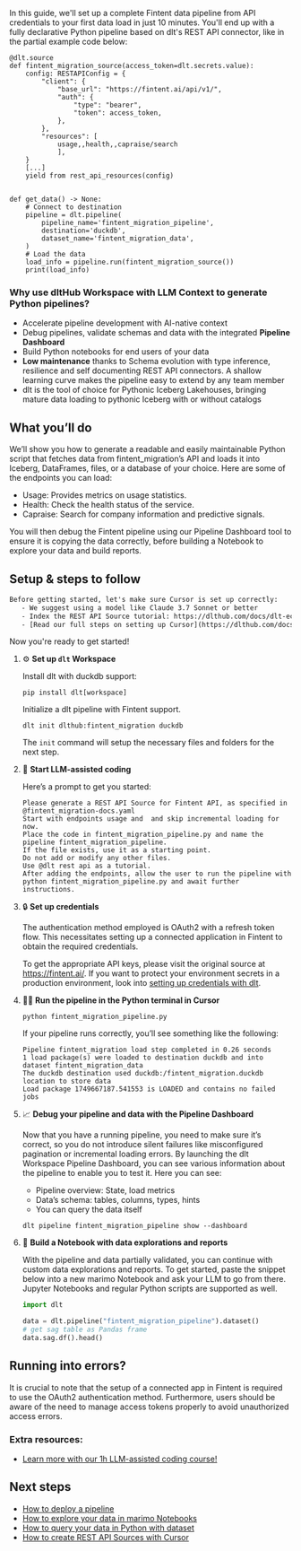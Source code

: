 In this guide, we'll set up a complete Fintent data pipeline from API credentials to your first data load in just 10 minutes. You'll end up with a fully declarative Python pipeline based on dlt's REST API connector, like in the partial example code below:

```python-outcome
@dlt.source
def fintent_migration_source(access_token=dlt.secrets.value):
    config: RESTAPIConfig = {
        "client": {
            "base_url": "https://fintent.ai/api/v1/",
            "auth": {
                "type": "bearer",
                "token": access_token,
            },
        },
        "resources": [
            usage,,health,,capraise/search
            ],
    }
    [...]
    yield from rest_api_resources(config)


def get_data() -> None:
    # Connect to destination
    pipeline = dlt.pipeline(
        pipeline_name='fintent_migration_pipeline',
        destination='duckdb',
        dataset_name='fintent_migration_data', 
    )
    # Load the data
    load_info = pipeline.run(fintent_migration_source())
    print(load_info) 
```

### Why use dltHub Workspace with LLM Context to generate Python pipelines?

- Accelerate pipeline development with AI-native context
- Debug pipelines, validate schemas and data with the integrated **Pipeline Dashboard**
- Build Python notebooks for end users of your data
- **Low maintenance** thanks to Schema evolution with type inference, resilience and self documenting REST API connectors. A shallow learning curve makes the pipeline easy to extend by any team member
- dlt is the tool of choice for Pythonic Iceberg Lakehouses, bringing mature data loading to pythonic Iceberg with or without catalogs

## What you’ll do

We’ll show you how to generate a readable and easily maintainable Python script that fetches data from fintent_migration’s API and loads it into Iceberg, DataFrames, files, or a database of your choice. Here are some of the endpoints you can load:

- Usage: Provides metrics on usage statistics.
- Health: Check the health status of the service.
- Capraise: Search for company information and predictive signals.

You will then debug the Fintent pipeline using our Pipeline Dashboard tool to ensure it is copying the data correctly, before building a Notebook to explore your data and build reports.

## Setup & steps to follow

```default
Before getting started, let's make sure Cursor is set up correctly:
   - We suggest using a model like Claude 3.7 Sonnet or better
   - Index the REST API Source tutorial: https://dlthub.com/docs/dlt-ecosystem/verified-sources/rest_api/ and add it to context as **@dlt rest api**
   - [Read our full steps on setting up Cursor](https://dlthub.com/docs/dlt-ecosystem/llm-tooling/cursor-restapi#23-configuring-cursor-with-documentation)
```

Now you're ready to get started!

1. ⚙️ **Set up `dlt` Workspace**
    
    Install dlt with duckdb support:
    ```shell
    pip install dlt[workspace]
    ```

    Initialize a dlt pipeline with Fintent support.
    ```shell
    dlt init dlthub:fintent_migration duckdb
    ```

    The `init` command will setup the necessary files and folders for the next step.
    
2. 🤠 **Start LLM-assisted coding**
    
    Here’s a prompt to get you started:
    
    ```prompt
    Please generate a REST API Source for Fintent API, as specified in @fintent_migration-docs.yaml 
    Start with endpoints usage and  and skip incremental loading for now. 
    Place the code in fintent_migration_pipeline.py and name the pipeline fintent_migration_pipeline. 
    If the file exists, use it as a starting point. 
    Do not add or modify any other files. 
    Use @dlt rest api as a tutorial. 
    After adding the endpoints, allow the user to run the pipeline with python fintent_migration_pipeline.py and await further instructions.
    ```

    
3. 🔒 **Set up credentials** 
    
    The authentication method employed is OAuth2 with a refresh token flow. This necessitates setting up a connected application in Fintent to obtain the required credentials.
    
    To get the appropriate API keys, please visit the original source at https://fintent.ai/.
    If you want to protect your environment secrets in a production environment, look into [setting up credentials with dlt](https://dlthub.com/docs/walkthroughs/add_credentials).
    
4. 🏃‍♀️ **Run the pipeline in the Python terminal in Cursor**
    
    ```shell
    python fintent_migration_pipeline.py
    ```
    
    If your pipeline runs correctly, you’ll see something like the following:
    
    ```shell
    Pipeline fintent_migration load step completed in 0.26 seconds
    1 load package(s) were loaded to destination duckdb and into dataset fintent_migration_data
    The duckdb destination used duckdb:/fintent_migration.duckdb location to store data
    Load package 1749667187.541553 is LOADED and contains no failed jobs
    ```
    
5. 📈 **Debug your pipeline and data with the Pipeline Dashboard**

    Now that you have a running pipeline, you need to make sure it’s correct, so you do not introduce silent failures like misconfigured pagination or incremental loading errors. By launching the dlt Workspace Pipeline Dashboard, you can see various information about the pipeline to enable you to test it. Here you can see:
    - Pipeline overview: State, load metrics
    - Data’s schema: tables, columns, types, hints
    - You can query the data itself
    
    ```shell
    dlt pipeline fintent_migration_pipeline show --dashboard
    ```
    
6. 🐍 **Build a Notebook with data explorations and reports**

    With the pipeline and data partially validated, you can continue with custom data explorations and reports. To get started, paste the snippet below into a new marimo Notebook and ask your LLM to go from there. Jupyter Notebooks and regular Python scripts are supported as well.

    
    ```python
    import dlt

   data = dlt.pipeline("fintent_migration_pipeline").dataset()
   # get sag table as Pandas frame
   data.sag.df().head()
    ```

## Running into errors?

It is crucial to note that the setup of a connected app in Fintent is required to use the OAuth2 authentication method. Furthermore, users should be aware of the need to manage access tokens properly to avoid unauthorized access errors.

### Extra resources:

- [Learn more with our 1h LLM-assisted coding course!](https://www.youtube.com/watch?v=GGid70rnJuM)

## Next steps

- [How to deploy a pipeline](https://dlthub.com/docs/walkthroughs/deploy-a-pipeline)
- [How to explore your data in marimo Notebooks](https://dlthub.com/docs/general-usage/dataset-access/marimo)
- [How to query your data in Python with dataset](https://dlthub.com/docs/general-usage/dataset-access/dataset)
- [How to create REST API Sources with Cursor](https://dlthub.com/docs/dlt-ecosystem/llm-tooling/cursor-restapi)